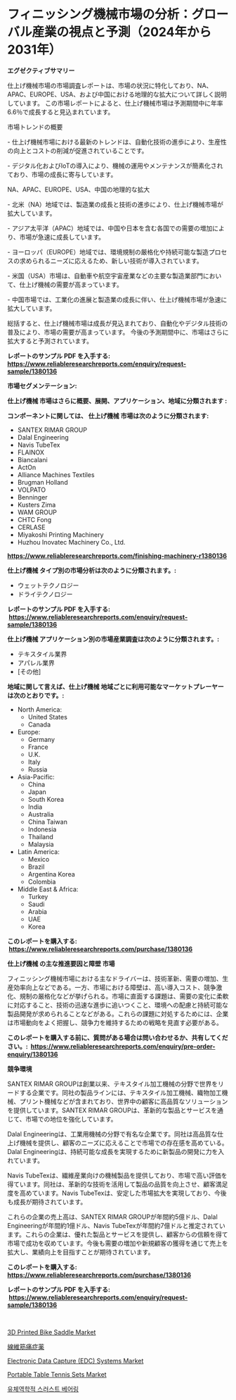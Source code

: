<p><h1>フィニッシング機械市場の分析：グローバル産業の視点と予測（2024年から2031年）</h1></p><p><strong>エグゼクティブサマリー</strong></p>
<p><p>仕上げ機械市場の市場調査レポートは、市場の状況に特化しており、NA、APAC、EUROPE、USA、および中国における地理的な拡大について詳しく説明しています。 この市場レポートによると、仕上げ機械市場は予測期間中に年率6.6％で成長すると見込まれています。</p><p>市場トレンドの概要</p><p>- 仕上げ機械市場における最新のトレンドは、自動化技術の進歩により、生産性の向上とコストの削減が促進されていることです。</p><p>- デジタル化およびIoTの導入により、機械の運用やメンテナンスが簡素化されており、市場の成長に寄与しています。</p><p>NA、APAC、EUROPE、USA、中国の地理的な拡大</p><p>- 北米（NA）地域では、製造業の成長と技術の進歩により、仕上げ機械市場が拡大しています。</p><p>- アジア太平洋（APAC）地域では、中国や日本を含む各国での需要の増加により、市場が急速に成長しています。</p><p>- ヨーロッパ（EUROPE）地域では、環境規制の厳格化や持続可能な製造プロセスの求められるニーズに応えるため、新しい技術が導入されています。</p><p>- 米国（USA）市場は、自動車や航空宇宙産業などの主要な製造業部門において、仕上げ機械の需要が高まっています。</p><p>- 中国市場では、工業化の進展と製造業の成長に伴い、仕上げ機械市場が急速に拡大しています。</p><p>総括すると、仕上げ機械市場は成長が見込まれており、自動化やデジタル技術の普及により、市場の需要が高まっています。 今後の予測期間中に、市場はさらに拡大すると予測されています。</p></p>
<p><strong>レポートのサンプル PDF を入手する: <a href="https://www.reliableresearchreports.com/enquiry/request-sample/1380136">https://www.reliableresearchreports.com/enquiry/request-sample/1380136</a></strong></p>
<p><strong>市場セグメンテーション:</strong></p>
<p><strong> 仕上げ機械 市場はさらに概要、展開、アプリケーション、地域に分類されます :</strong></p>
<p><strong>コンポーネントに関しては、 仕上げ機械 市場は次のように分類されます: &nbsp;</strong></p>
<p><ul><li>SANTEX RIMAR GROUP</li><li>Dalal Engineering</li><li>Navis TubeTex</li><li>FLAINOX</li><li>Biancalani</li><li>ActOn</li><li>Alliance Machines Textiles</li><li>Brugman Holland</li><li>VOLPATO</li><li>Benninger</li><li>Kusters Zima</li><li>WAM GROUP</li><li>CHTC Fong</li><li>CERLASE</li><li>Miyakoshi Printing Machinery</li><li>Huzhou Inovatec Machinery Co., Ltd.</li></ul></p>
<p><strong><a href="https://www.reliableresearchreports.com/finishing-machinery-r1380136">https://www.reliableresearchreports.com/finishing-machinery-r1380136</a></strong></p>
<p><strong> 仕上げ機械 タイプ別の市場分析は次のように分類されます。:</strong></p>
<p><ul><li>ウェットテクノロジー</li><li>ドライテクノロジー</li></ul></p>
<p><strong>レポートのサンプル PDF を入手する: &nbsp;<a href="https://www.reliableresearchreports.com/enquiry/request-sample/1380136">https://www.reliableresearchreports.com/enquiry/request-sample/1380136</a></strong></p>
<p><strong> 仕上げ機械 アプリケーション別の市場産業調査は次のように分類されます。:</strong></p>
<p><ul><li>テキスタイル業界</li><li>アパレル業界</li><li>[その他]</li></ul></p>
<p><strong>地域に関して言えば、仕上げ機械 地域ごとに利用可能なマーケットプレーヤーは次のとおりです。:</strong></p>
<p><ul>
    <li>
        North America:
        <ul>
            <li>United States</li>
            <li>Canada</li>
        </ul>
    </li>
    <li>
        Europe:
        <ul>
            <li>Germany</li>
            <li>France</li>
            <li>U.K.</li>
            <li>Italy</li>
            <li>Russia</li>
        </ul>
    </li>
    <li>
        Asia-Pacific:
        <ul>
            <li>China</li>
            <li>Japan</li>
            <li>South Korea</li>
            <li>India</li>
            <li>Australia</li>
            <li>China Taiwan</li>
            <li>Indonesia</li>
            <li>Thailand</li>
            <li>Malaysia</li>
        </ul>
    </li>
    <li>
        Latin America:
        <ul>
            <li>Mexico</li>
            <li>Brazil</li>
            <li>Argentina Korea</li>
            <li>Colombia</li>
        </ul>
    </li>
    <li>
        Middle East & Africa:
        <ul>
            <li>Turkey</li>
            <li>Saudi</li>
            <li>Arabia</li>
            <li>UAE</li>
            <li>Korea</li>
        </ul>
    </li>
    </ul></p>
<p><strong>このレポートを購入する: &nbsp;<a href="https://www.reliableresearchreports.com/purchase/1380136">https://www.reliableresearchreports.com/purchase/1380136</a></strong></p>
<p><strong>仕上げ機械 の主な推進要因と障壁 市場</strong></p>
<p><p>フィニッシング機械市場における主なドライバーは、技術革新、需要の増加、生産効率向上などである。一方、市場における障壁は、高い導入コスト、競争激化、規制の厳格化などが挙げられる。市場に直面する課題は、需要の変化に柔軟に対応すること、技術の迅速な進歩に追いつくこと、環境への配慮と持続可能な製品開発が求められることなどがある。これらの課題に対処するためには、企業は市場動向をよく把握し、競争力を維持するための戦略を見直す必要がある。</p></p>
<p><strong>このレポートを購入する前に、質問がある場合は問い合わせるか、共有してください。:&nbsp; <a href="https://www.reliableresearchreports.com/enquiry/pre-order-enquiry/1380136">https://www.reliableresearchreports.com/enquiry/pre-order-enquiry/1380136</a></strong></p>
<p><strong>競争環境</strong></p>
<p><p>SANTEX RIMAR GROUPは創業以来、テキスタイル加工機械の分野で世界をリードする企業です。同社の製品ラインには、テキスタイル加工機械、織物加工機械、プリント機械などが含まれており、世界中の顧客に高品質なソリューションを提供しています。SANTEX RIMAR GROUPは、革新的な製品とサービスを通じて、市場での地位を強化しています。</p><p>Dalal Engineeringは、工業用機械の分野で有名な企業です。同社は高品質な仕上げ機械を提供し、顧客のニーズに応えることで市場での存在感を高めている。Dalal Engineeringは、持続可能な成長を実現するために新製品の開発に力を入れています。</p><p>Navis TubeTexは、繊維産業向けの機械製品を提供しており、市場で高い評価を得ています。同社は、革新的な技術を活用して製品の品質を向上させ、顧客満足度を高めています。Navis TubeTexは、安定した市場拡大を実現しており、今後も成長が期待されています。</p><p>これらの企業の売上高は、SANTEX RIMAR GROUPが年間約5億ドル、Dalal Engineeringが年間約1億ドル、Navis TubeTexが年間約7億ドルと推定されています。これらの企業は、優れた製品とサービスを提供し、顧客からの信頼を得て市場で成功を収めています。今後も需要の増加や新規顧客の獲得を通じて売上を拡大し、業績向上を目指すことが期待されています。</p></p>
<p><strong>このレポートを購入する: &nbsp; <a href="https://www.reliableresearchreports.com/purchase/1380136">https://www.reliableresearchreports.com/purchase/1380136</a></strong></p>
<p><strong>レポートのサンプル PDF を入手する: &nbsp;<a href="https://www.reliableresearchreports.com/enquiry/request-sample/1380136">https://www.reliableresearchreports.com/enquiry/request-sample/1380136</a></strong><strong></strong></p>
<p>&nbsp;</p>
<p><p><a href="https://issuu.com/reportprime-2/docs/3d-printed-bike-saddle-market-size-2030.pptx">3D Printed Bike Saddle Market</a></p><p><a href="https://github.com/RudyBoyer2017/Market-Research-Report-List-1/blob/main/295087762553.md">線維筋痛症薬</a></p><p><a href="https://github.com/globismark/Market-Research-Report-List-3/blob/main/electronic-data-capture-edc-systems-market.md">Electronic Data Capture (EDC) Systems Market</a></p><p><a href="https://issuu.com/reportprime-2/docs/portable-table-tennis-sets-market-size-2030.pptx">Portable Table Tennis Sets Market</a></p><p><a href="https://github.com/novabrown3/Market-Research-Report-List-1/blob/main/447925861909.md">유체역학적 스러스트 베어링</a></p></p>